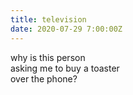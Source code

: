 ```yaml
---
title: television
date: 2020-07-29 7:00:00Z
---
```


why is this person  
asking me to buy a toaster  
over the phone?